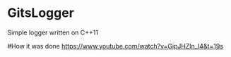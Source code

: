 # GitsLogger
Simple logger written on C++11

#How it was done
https://www.youtube.com/watch?v=GipJHZln_I4&t=19s